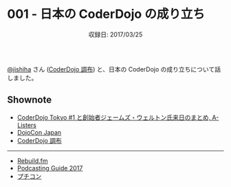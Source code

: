 # 001 - 日本の CoderDojo の成り立ち
<div style="text-align: center; padding-bottom: 30px;">収録日: 2017/03/25</div><br>

[@jishiha](https://twitter.com/jishiha) さん ([CoderDojo 調布](https://coderdojochofu.hatenablog.jp/)) と、日本の CoderDojo の成り立ちについて話しました。

## Shownote

- [CoderDojo Tokyo #1 と創始者ジェームズ・ウェルトン氏来日のまとめ, A-Listers](https://tech.a-listers.jp/2012/05/09/coderdojo-tokyo-1-james-whelton-in-japan/)
- [DojoCon Japan](http://dojocon.coderdojo.jp/)
- [CoderDojo 調布](http://coderdojochofu.hatenablog.jp/)

-----------

- [Rebuild.fm](http://rebuild.fm/)
- [Podcasting Guide 2017](https://weblog.bulknews.net/podcasting-guide-2017-2e88531a367d#.wqgzbkh6e)
- [プチコン](http://smilebasic.com/)
